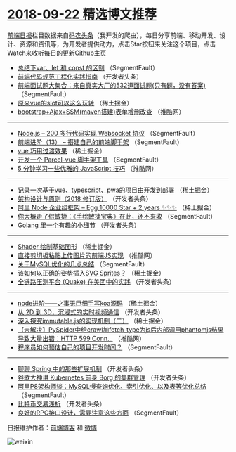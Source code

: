 # [2018-09-22 精选博文推荐](http://hao.caibaojian.com/date/2018/09/22)

[前端日报](http://caibaojian.com/c/news)栏目数据来自[码农头条](http://hao.caibaojian.com/)（我开发的爬虫），每日分享前端、移动开发、设计、资源和资讯等，为开发者提供动力，点击Star按钮来关注这个项目，点击Watch来收听每日的更新[Github主页](https://github.com/kujian/frontendDaily)
* [总结下var、let 和 const 的区别](http://hao.caibaojian.com/87161.html) （SegmentFault）
* [前端代码规范工程化实践指南](http://hao.caibaojian.com/87112.html) （开发者头条）
* [前端面试题大集合：来自真实大厂的532道面试题(只有题，没有答案)](http://hao.caibaojian.com/87046.html) （SegmentFault）
* [原来vue的slot可以这么玩转](http://hao.caibaojian.com/87073.html) （稀土掘金）
* [bootstrap+Ajax+SSM(maven搭建)表单增删改查](http://hao.caibaojian.com/87159.html) （推酷网）

***
* [Node.js &#8211;  200 多行代码实现 Websocket 协议](http://hao.caibaojian.com/87059.html) （SegmentFault）
* [前端进阶（13） &#8211; 搭建自己的前端脚手架](http://hao.caibaojian.com/87050.html) （SegmentFault）
* [vue 巧用过渡效果](http://hao.caibaojian.com/87074.html) （稀土掘金）
* [开发一个 Parcel-vue 脚手架工具](http://hao.caibaojian.com/87054.html) （SegmentFault）
* [5 分钟学习一些优雅的 JavaScript 技巧](http://hao.caibaojian.com/87132.html) （推酷网）

***
* [记录一次基于vue、typescript、pwa的项目由开发到部署](http://hao.caibaojian.com/87078.html) （稀土掘金）
* [架构设计与原则（2018 修订版）](http://hao.caibaojian.com/87094.html) （开发者头条）
* [阿里 Node 企业级框架 &#8211; Egg 10000 Star + 2 years ✨✨✨](http://hao.caibaojian.com/87166.html) （稀土掘金）
* [你大概走了假敏捷：《手绘敏捷宝典》在此，还不来收](http://hao.caibaojian.com/87057.html) （SegmentFault）
* [Golang 里一个有趣的小细节](http://hao.caibaojian.com/87104.html) （开发者头条）

***
* [Shader 绘制基础图形](http://hao.caibaojian.com/87065.html) （稀土掘金）
* [直接剪切板粘贴上传图片的前端JS实现](http://hao.caibaojian.com/87134.html) （推酷网）
* [关于MySQL优化的几点总结](http://hao.caibaojian.com/87047.html) （SegmentFault）
* [该如何以正确的姿势插入SVG Sprites？](http://hao.caibaojian.com/87079.html) （稀土掘金）
* [全链路压测平台 (Quake) 在美团中的实践](http://hao.caibaojian.com/87169.html) （开发者头条）

***
* [node进阶——之事无巨细手写koa源码](http://hao.caibaojian.com/87070.html) （稀土掘金）
* [从 2D 到 3D，沉浸式的实时视频通信](http://hao.caibaojian.com/87105.html) （开发者头条）
* [深入探究immutable.js的实现机制（二）](http://hao.caibaojian.com/87066.html) （稀土掘金）
* [【未解决】PySpider中给crawl加fetch_type为js后内部调用phantomjs结果导致大量出错：HTTP 599 Conn&#8230;](http://hao.caibaojian.com/87135.html) （推酷网）
* [程序员如何预估自己的项目开发时间？](http://hao.caibaojian.com/87052.html) （SegmentFault）

***
* [聊聊 Spring 中的那些扩展机制](http://hao.caibaojian.com/87096.html) （开发者头条）
* [谷歌大神讲 Kubernetes 前身 Borg 的集群管理](http://hao.caibaojian.com/87172.html) （开发者头条）
* [阿里P8架构师谈：MySQL慢查询优化、索引优化、以及表等优化总结](http://hao.caibaojian.com/87058.html) （SegmentFault）
* [比特币交易浅析](http://hao.caibaojian.com/87106.html) （开发者头条）
* [良好的RPC接口设计，需要注意这些方面](http://hao.caibaojian.com/87048.html) （SegmentFault）

日报维护作者：[前端博客](http://caibaojian.com/) 和 [微博](http://caibaojian.com/go/weibo)

![weixin](https://user-images.githubusercontent.com/3055447/38468989-651132ac-3b80-11e8-8e6b-15122322a9d7.png)